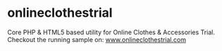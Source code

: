 # onlineclothestrial
Core PHP &amp; HTML5 based utility for Online Clothes &amp; Accessories Trial.
Checkout the running sample on: www.onlineclothestrial.com
